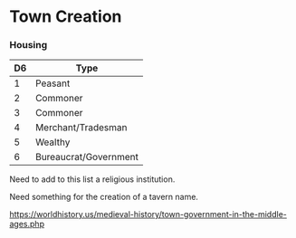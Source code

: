 # Town Creation

### Housing
| D6 | Type|
|---|---|
| 1 | Peasant |
| 2 | Commoner |
| 3 | Commoner |
| 4 | Merchant/Tradesman |
| 5 | Wealthy |
| 6 | Bureaucrat/Government |		

Need to add to this list a religious institution. 

Need something for the creation of a tavern name. 


https://worldhistory.us/medieval-history/town-government-in-the-middle-ages.php

